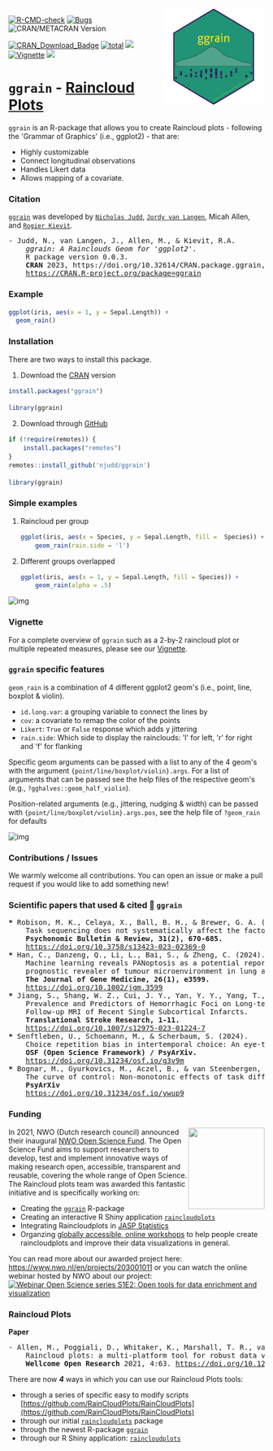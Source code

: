 <img src="https://github.com/jorvlan/open-visualizations/blob/master/R/package_figures/Rplot03.png" width="200" height="190" align="right"/>

[![R-CMD-check](https://github.com/njudd/ggrain/actions/workflows/R-CMD-check.yaml/badge.svg)](https://github.com/njudd/ggrain/actions/workflows/R-CMD-check.yaml)
[![Bugs](https://img.shields.io/github/issues/njudd/ggrain/bug?label=Bugs&logo=github&logoColor=%23FFF&color=brightgreen)](https://github.com/njudd/ggrain/issues?q=is%3Aopen+is%3Aissue)
![CRAN/METACRAN Version](https://img.shields.io/cran/v/ggrain)
<!---[[CRAN_Release_Badge](http://cranlogs.r-pkg.org/badges/version-ago/ggrain)](https://CRAN.R-project.org/package=ggrain)-->
[![CRAN_Download_Badge](https://cranlogs.r-pkg.org/badges/ggrain)](https://CRAN.R-project.org/package=ggrain)
[![total](https://cranlogs.r-pkg.org/badges/grand-total/ggrain)](https://cranlogs.r-pkg.org/)
[![](http://cranlogs.r-pkg.org/badges/ggrain)](https://cran.r-project.org/package=ggrain)
[![Vignette](https://img.shields.io/badge/Vignette-ggrain-orange.svg?colorB=E91E63)](https://www.njudd.com/raincloud-ggrain/)
[![](https://img.shields.io/badge/Raincloudplots-shinyapps.io-blue?style=flat&labelColor=white&logo=RStudio&logoColor=blue)](https://lcdlab.shinyapps.io/raincloudplots-shiny/)
<!---[![License: ]()](https://github.com/njudd/ggrain/LICENSE)--->

# `ggrain` - [Raincloud Plots](https://wellcomeopenresearch.org/articles/4-63/v2)

`ggrain` is an R-package that allows you to create Raincloud plots - following the 'Grammar of Graphics' (i.e., ggplot2) - that are: 

- Highly customizable
- Connect longitudinal observations
- Handles Likert data
- Allows mapping of a covariate.

### Citation

[`ggrain`](https://njudd.com/raincloud-ggrain/) was developed by [`Nicholas Judd`](https://njudd.com), [`Jordy van Langen`](https://github.com/jorvlan), Micah Allen, and [`Rogier Kievit`](https://lifespancognitivedynamics.com/). 

<pre>
- Judd, N., van Langen, J., Allen, M., & Kievit, R.A.
    <i>ggrain: A Rainclouds Geom for 'ggplot2'.</i>
    R package version 0.0.3.
    <b>CRAN</b> 2023, https://doi.org/10.32614/CRAN.package.ggrain,
    <a href="https://CRAN.R-project.org/package=ggrain">https://CRAN.R-project.org/package=ggrain</a>
</pre>

	
### Example 

```r
ggplot(iris, aes(x = 1, y = Sepal.Length)) +
  geom_rain()
```

### Installation 

There are two ways to install this package.

1. Download the [CRAN](https://CRAN.R-project.org/package=ggrain) version  
```r
install.packages("ggrain")

library(ggrain)
```

2. Download through [GitHub](https://github.com/njudd/ggrain)
```r
if (!require(remotes)) {
    install.packages("remotes")
}
remotes::install_github('njudd/ggrain')

library(ggrain)
```

###  Simple examples

1.  Raincloud per group

	```r
	ggplot(iris, aes(x = Species, y = Sepal.Length, fill = 	Species)) +
		geom_rain(rain.side = 'l')
	```

2.  Different groups overlapped

	```r
	ggplot(iris, aes(x = 1, y = Sepal.Length, fill = Species)) +
		geom_rain(alpha = .5)
	```


![img](https://raw.githubusercontent.com/njudd/ggrain/main/inst/git_pics/basic_rain.png)

### Vignette
For a complete overview of `ggrain` such as a 2-by-2 raincloud plot or multiple repeated measures, please see our [Vignette](https://www.njudd.com/raincloud-ggrain/).

### `ggrain` specific features

`geom_rain` is a combination of 4 different ggplot2 geom's (i.e., point, line, boxplot & violin).

- `id.long.var`: a grouping variable to connect the lines by
- `cov`: a covariate to remap the color of the points
- `Likert`: `True` or `False` response which adds y jittering
- `rain.side`: Which side to display the rainclouds: 'l' for left, 'r' for right and 'f' for flanking

Specific geom arguments can be passed with a list to any of the 4 geom's with the argument `{point/line/boxplot/violin}.args`. For a list of arguments that can be passed see the help files of the respective geom's (e.g., `?gghalves::geom_half_violin`).

Position-related arguments (e.g., jittering, nudging & width) can be passed with `{point/line/boxplot/violin}.args.pos`, see the help file of `?geom_rain` for defaults

![img](https://raw.githubusercontent.com/njudd/ggrain/main/inst/git_pics/time_group_cov_vin.png)

### Contributions / Issues

We warmly welcome all contributions. 
You can open an issue or make a pull request if you would like to add something new!

### Scientific papers that used & cited 👏 `ggrain`
<pre>
<b>*</b> Robison, M. K., Celaya, X., Ball, B. H., & Brewer, G. A. (2024). 
    Task sequencing does not systematically affect the factor structure of cognitive abilities. 
    <b>Psychonomic Bulletin & Review, 31(2), 670-685.</b>
    <a href="https://doi.org/10.3758/s13423-023-02369-0">https://doi.org/10.3758/s13423-023-02369-0</a>
<b>*</b> Han, C., Danzeng, Q., Li, L., Bai, S., & Zheng, C. (2024). 
    Machine learning reveals PANoptosis as a potential reporter and 
    prognostic revealer of tumour microenvironment in lung adenocarcinoma. 
    <b>The Journal of Gene Medicine, 26(1), e3599.</b>
    <a href="https://doi.org/10.1002/jgm.3599">https://doi.org/10.1002/jgm.3599</a>
<b>*</b> Jiang, S., Shang, W. Z., Cui, J. Y., Yan, Y. Y., Yang, T., Hu, Y., ... & Wu, B. (2023). 
    Prevalence and Predictors of Hemorrhagic Foci on Long-term 
    Follow-up MRI of Recent Single Subcortical Infarcts. 
    <b>Translational Stroke Research, 1-11.</b>
    <a href="https://doi.org/10.1007/s12975-023-01224-7">https://doi.org/10.1007/s12975-023-01224-7</a>
<b>*</b> Senftleben, U., Schoemann, M., & Scherbaum, S. (2024). 
    Choice repetition bias in intertemporal choice: An eye-tracking study.
    <b>OSF (Open Science Framework) / PsyArXiv.</b>
    <a href="https://doi.org/10.31234/osf.io/g3v9m">https://doi.org/10.31234/osf.io/g3v9m</a>
<b>*</b> Bognar, M., Gyurkovics, M., Aczel, B., & van Steenbergen, H. (2023).
    The curve of control: Non-monotonic effects of task difficulty on cognitive control.
    <b>PsyArXiv</b>
    <a href="https://doi.org/10.31234/osf.io/ywup9">https://doi.org/10.31234/osf.io/ywup9</a>
</pre>	

### Funding
<img src="https://github.com/njudd/ggrain/blob/main/inst/git_pics/nwo_openscience.jpg" width="150" height="160" align="right"/>

In 2021, NWO (Dutch research council) announced their inaugural [NWO Open Science Fund](https://www.nwo.nl/en/researchprogrammes/open-science/open-science-fund). The Open Science Fund aims to support researchers to develop, test and implement innovative ways of making research open, accessible, transparent and reusable, covering the whole range of Open Science. The Raincloud plots team was awarded this fantastic initiative and is specifically working on:

- Creating the [`ggrain`](https://github.com/njudd/ggrain) R-package
- Creating an interactive R Shiny application [`raincloudplots`](https://lcdlab.shinyapps.io/raincloudplots-shiny/)
- Integrating Raincloudplots in [JASP Statistics](https://jasp-stats.org)
- Organzing [globally accessible, online workshops](https://github.com/jorvlan/raincloudplots-workshops) to help people create raincloudplots and improve their data visualizations in general.

You can read more about our awarded project here: https://www.nwo.nl/en/projects/203001011 or you can watch the online webinar hosted by NWO about our project: [![Webinar Open Science series S1E2: Open tools for data enrichment and visualization](https://github.com/njudd/ggrain/blob/main/inst/git_pics/raincloudplots_NWO_webinar.png)](https://youtu.be/Kvcyh_9KSbw?t=1910 "Webinar Open Science series S1E2: Open tools for data enrichment and visualization")


### Raincloud Plots 

**Paper**
<br>
<pre>
- Allen, M., Poggiali, D., Whitaker, K., Marshall, T. R., van Langen, J., & Kievit, R. A.
    Raincloud plots: a multi-platform tool for robust data visualization [version 2; peer review: 2 approved] 
    <b>Wellcome Open Research</b> 2021, 4:63. <a href="https://doi.org/10.12688/wellcomeopenres.15191.2">https://doi.org/10.12688/wellcomeopenres.15191.2</a>
</pre>

There are now ***4*** ways in which you can use our Raincloud Plots tools: 
- through a series of specific easy to modify scripts [https://github.com/RainCloudPlots/RainCloudPlots](https://github.com/RainCloudPlots/RainCloudPlots)
- through our initial [`raincloudplots`](https://github.com/jorvlan/raincloudplots) package
- through the newest R-package [`ggrain`](https://github.com/njudd/ggrain)
- through our R Shiny application: [`raincloudplots`](https://lcdlab.shinyapps.io/raincloudplots-shiny/)
